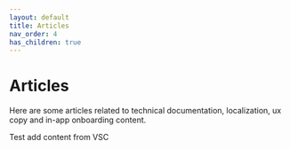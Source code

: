 ```yaml
---
layout: default
title: Articles
nav_order: 4
has_children: true
---
```


# Articles

Here are some articles related to technical documentation, localization, ux copy and in-app onboarding content.

Test add content from VSC
